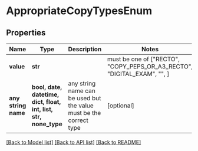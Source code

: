 # AppropriateCopyTypesEnum


## Properties
Name | Type | Description | Notes
------------ | ------------- | ------------- | -------------
**value** | **str** |  |  must be one of ["RECTO", "COPY_PEPS_OR_A3_RECTO", "DIGITAL_EXAM", "", ]
**any string name** | **bool, date, datetime, dict, float, int, list, str, none_type** | any string name can be used but the value must be the correct type | [optional]

[[Back to Model list]](../README.md#documentation-for-models) [[Back to API list]](../README.md#documentation-for-api-endpoints) [[Back to README]](../README.md)


